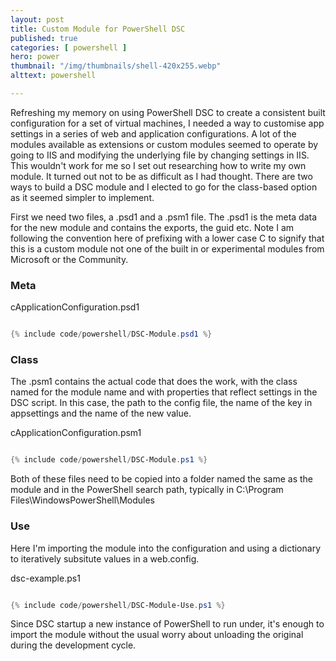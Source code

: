 ```yaml
---
layout: post
title: Custom Module for PowerShell DSC
published: true 
categories: [ powershell ]
hero: power
thumbnail: "/img/thumbnails/shell-420x255.webp"
alttext: powershell

---
```


Refreshing my memory on using PowerShell DSC to create a consistent built configuration for a set of virtual machines, I needed a way to customise app settings in a series of web and application configurations. A lot of the modules available as 
extensions or custom modules seemed to operate by going to IIS and modifying the underlying file by changing settings in IIS. 
This wouldn't work for me so I set out researching how to write my own module. It turned out not to be as difficult as I 
had thought. There are two ways to build a DSC module and I elected to go for the class-based option as it seemed simpler to 
implement.

First we need two files, a .psd1 and a .psm1 file. The .psd1 is the meta data for the new module and contains the exports, the 
guid etc. Note I am following the convention here of prefixing with a lower case C to signify that this is a custom module not one of the built in or experimental modules from Microsoft or the Community.


### Meta

cApplicationConfiguration.psd1
```powershell

{% include code/powershell/DSC-Module.psd1 %}

```


### Class

The .psm1 contains the actual code that does the work, with the class named for the module name and with properties that reflect settings in the DSC script. In this case, the path to the config file, the name of the key in appsettings and the name of the new value. 

cApplicationConfiguration.psm1
```powershell

{% include code/powershell/DSC-Module.ps1 %}

```

Both of these files need to be copied into a folder named the same as the module and in the PowerShell search path, typically in C:\Program Files\WindowsPowerShell\Modules

### Use

Here I'm importing the module into the configuration and using a dictionary to iteratively subsitute values in a web.config. 

dsc-example.ps1
```powershell

{% include code/powershell/DSC-Module-Use.ps1 %}

```

Since DSC startup a new instance of PowerShell to run under, it's enough to import the module without the usual worry 
about unloading the original during the development cycle.
